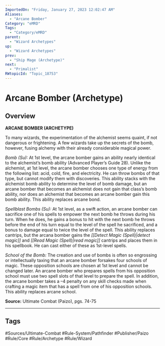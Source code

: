 ```yaml
---
ImportedOn: "Friday, January 27, 2023 12:02:47 AM"
Aliases:
  - "Arcane Bomber"
Category: "eMRD"
Tags:
  - "Category/eMRD"
parent:
  - "Wizard Archetypes"
up:
  - "Wizard Archetypes"
prev:
  - "Ship Mage (Archetype)"
next:
  - "Primalist"
RWtopicId: "Topic_18753"
---
```

# Arcane Bomber (Archetype)
## Overview
**ARCANE BOMBER (ARCHETYPE)**

To many wizards, the experimentation of the alchemist seems quaint, if not dangerous or frightening. A few wizards take up the secrets of the bomb, however, fusing alchemy with their already considerable magical power.

*Bomb (Su):* At 1st level, the arcane bomber gains an ability nearly identical to the alchemist’s bomb ability (Advanced Player’s Guide 28). Unlike the alchemist, at 1st level, the arcane bomber chooses one type of energy from the following list: acid, cold, fire, and electricity. He can throw bombs of that type, but cannot modify them with discoveries. This ability stacks with the alchemist bomb ability to determine the level of bomb damage, but an arcane bomber that becomes an alchemist does not gain that class’s bomb ability, nor does an alchemist that becomes an arcane bomber gain this bomb ability. This ability replaces arcane bond.

*Spellblast Bombs (Su):* At 1st level, as a swift action, an arcane bomber can sacrifice one of his spells to empower the next bomb he throws during his turn. When he does, he gains a bonus to hit with the next bomb he throws before the end of his turn equal to the level of the spell he sacrificed, and a bonus to damage equal to twice the level of the spell. This ability replaces cantrips, but the arcana bomber gains the *[[Detect Magic (Spell)|detect magic]]* and *[[Read Magic (Spell)|read magic]]* cantrips and places them in his spellbook. He can cast either of these as 1st-level spells.

*School of the Bomb:* The creation and use of bombs is often so engrossing or intellectually taxing that an arcane bomber forsakes four schools of magic. These opposition schools are chosen at 1st level and cannot be changed later. An arcane bomber who prepares spells from his opposition school must use two spell slots of that level to prepare the spell. In addition, the arcane bomber takes a –4 penalty on any skill checks made when crafting a magic item that has a spell from one of his opposition schools. This ability replaces arcane school.

**Source:** Ultimate Combat (Paizo), pgs. 74-75


---
## Tags
#Sources/Ultimate-Combat #Rule-System/Pathfinder #Publisher/Paizo #Rule/Core #Rule/Archetype #Rule/Wizard

